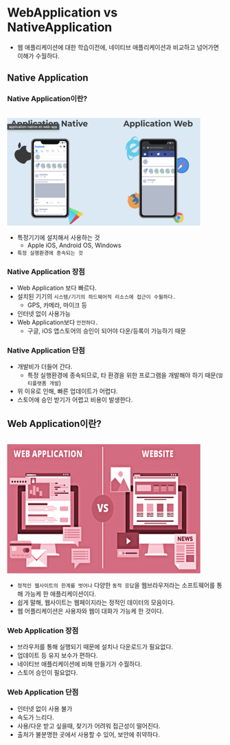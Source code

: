 # WebApplication vs NativeApplication

- 웹 애플리케이션에 대한 학습이전에, 네이티브 애플리케이션과 비교하고 넘어가면 이해가 수월하다.

## Native Application
### Native Application이란?
<br><img src="img/native.png" width="450px" height="250px"></img><br/>
- 특정기기에 설치해서 사용하는 것
    - Apple iOS, Android OS, Windows
- `특정 실행환경에 종속되는 것`

### Native Application 장점
- Web Application 보다 빠르다.
- 설치된 기기의 `시스템/기기의 하드웨어적 리소스에 접근이 수월하다.` 
    - GPS, 카메라, 마이크 등
- 인터넷 없이 사용가능
- Web Application보다 `안전하다.`
    - 구글, iOS 앱스토어의 승인이 되어야 다운/등록이 가능하기 때문
### Native Application 단점
- 개발비가 더들어 간다.
    - 특정 실행환경에 종속되므로, 타 환경을 위한 프로그램을 개발해야 하기 때문(`멀티플랫폼 개발`)
- 위 이유로 인해, 빠른 업데이트가 어렵다.
- 스토어에 승인 받기가 어렵고 비용이 발생한다.

## Web Application이란?
<br><img src="img/webApp.png" width="450px" height="300px"></img><br/>
- `정적인 웹사이트의 한계를 벗어나` 다양한 `동적 응답`을 웹브라우저라는 소프트웨어를 통해 가능케 한 애플리케이션이다.
- 쉽게 말해, 웹사이트는 웹페이지라는 정적인 데이터의 모음이다.
- 웹 어플리케이션은 사용자와 웹이 대화가 가능케 한 것이다.

### Web Application 장점
- 브라우저를 통해 실행되기 때문에 설치나 다운로드가 필요없다.
- 업데이트 등 유지 보수가 편하다.
- 네이티브 애플리케이션에 비해 만들기가 수월하다.
- 스토어 승인이 필요없다.
### Web Application 단점
- 인터넷 없이 사용 불가
- 속도가 느리다.
- 사용/다운 받고 싶을때, 찾기가 어려워 접근성이 떨어진다.
- 출처가 불분명한 곳에서 사용할 수 있어, 보안에 취약하다.